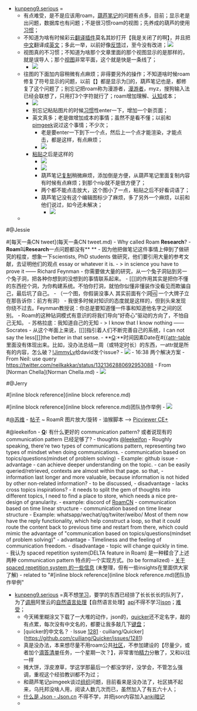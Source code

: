 - [kunpeng9.serious](kunpeng9.serious.md) =
    - 有点难受，是不是应该用roam，[葫芦笔记](葫芦笔记.md)的问题有点多，目前；显示老是出问题，数据库也有问题；不是很习惯roam的视图；先养成的葫芦的使用[习惯](习惯.md)；
    - 不知道为啥有时候彩云[翻译](翻译.md)[插件](插件.md)莫名其妙打开【我是关闭了的啊】，并且把[中文](中文.md)翻译成[英文](英文.md)；多此一举，以前好像[反馈](反馈.md)过，至今没有改进；![](../images/UGOzexK7aV.png?)
    - 视图真的不习惯；不知道为啥那个文章里面的那个视图显示的是那样的，就是误导人；那个[视图](视图.md)非常平面，这个就是快是一条线了；
        - ![](../images/Nzg8NpkYSt.png?)
    - 往图的下面加内容稍微有点麻烦；非得要另外的操作；不知道啥时候roam修复了符号显示的问题，以前【】都是显示为[]的，葫芦笔记也是，都修复了这个问题了；别忘记把roam称为漫游者，[漫游者](漫游者.md)，myz，搜狗输入法已经会联想了，只用打3个字符就行了；roam增加理解、[认知](认知.md)成本；
        - ![](../images/PYYw_uKVR0.png?)
        - 别忘记粘贴图片的时候[习惯](习惯.md)性enter一下，增加一个新页面；
        - 英文真多；老是做增加成本的事情；虽然不是看不懂；以前和[pimgeek](pimgeek.md)说过这个事情；不少次；
            - 老是要enter一下到下一个点，然后上一个点才能渲染，才能点击，都是这样，有点麻烦；
            - ![](../images/VyYd6NWrBj.png?)
        - [粘贴](粘贴.md)之后是这样的
            - ![](../images/Ts0i_7-I5W.png?)
            - ![](../images/vzRQIHkDeF.png?)
            - 葫芦笔记[复制](复制.md)稍微麻烦，添加倒是方便，从葫芦笔记里面复制内容有时候有点麻烦；到那个nlp就不是很方便了；
            - 两个都不能点击放大，这个图小了一点，粘贴之后不好看词语了；
            - 葫芦笔记没有这个编辑图标少了麻烦，多了另外一个麻烦，以前和他们说过，如今还未解决；
                - ![](../images/ro-tieVLRg.png?)
    - 

#@Jessie
    
#[每天一条CN tweet](每天一条CN tweet.md)
        - Why called Roam **Research**?
            - **Roam**叫**Research**一点问题都没有** **
            - 因为他把做笔记这件事情上伸到了做研究的程度，想象一下scientists, PhD students 做研究，他们要引用大量的参考文献，去证明他们的观点 essay or whatever it is. 
            - > in science you have to prove it —— Richard Feynman
            - 你需要做大量的研究，从一个兔子洞钻到另一个兔子洞，把各种你想到的没想到的事情联系起来。
            - [[]]的作用其实是把你不懂的东西挖个洞，为你构建系统。不怕你打洞，就怕你似懂非懂装作没看见而欺骗自己，最后坑了自己。
                - （一个图，你假装没事人 其实前面有个洞🆚 一个大牌子立在那告诉你：前方有洞）
            - 我很多时候对知识的态度就是这样的，但到头来发现你绕不过去。Feynman教授说：你总是要知道懂一件事和知道他名字之间的区别。
            - Roam的这种钻洞模式有意识的将我们导向“好奇心”驱动的方向了，不怕自己无知。
            - 苏格拉底：我知道自己的无知
            - > I know that I know nothing ——Socrates
            - 从这个岑面上来说，[[]]指引着人们不断完善自己的系统，I can not say the less[[]]the better in that sense.
    - **[Q](Q.md):**时间因素Date在#[{{attr-table]({{attr-table.md)里面没有体现出来。比如，没办法总结一周（或特定时长）的东西，一attr就是所有的内容，怎么破？[!JimmyLv](!JimmyLv.md)给david发个issue?
        - ![](../images/zxdUMU7VpY.png?)
        - 16:38 两个解决方案
            - From Neil: use query https://twitter.com/neilkakkar/status/1321362880692953088
            - From [Norman Chella](Norman Chella.md) 
            - ![](../images/i6pQtmW8WG.png?)

#@Jerry
    
#[inline block reference](inline block reference.md)
    
#[inline block reference](inline block reference.md)团队协作举例
        - ![](../images/ptX4vgftlT.png?)

#[@苏维](@苏维.md)
    - [帖子](帖子.md) ~ RoamR 图片放大/旋转
        - 油猴脚本 --> [Picviewer CE+](https://greasyfork.org/zh-CN/scripts/24204-picviewer-ce)

#@leekeifon
    - **[Q](Q.md):** 有什么更好的 communication pattern? 或者说现有的communication pattern 已经足够了?
        - thoughts [@leekeifon](@leekeifon.md)
            - Roughly speaking, there're two types of communications pattern, representing two types of mindset when doing communications. 
                - communication based on topics/questions(mindset of problem solving)
                    - Example: github issue
                    - advantage
                        - can achieve deeper understanding on the topic.
                        - can be easily queried/retrieved, contexts are almost within that page. so that,
                            - information last longer and more valuable, because information is not hided by other non-related information?
                            - to be discussed, 
                    - disadvantage
                        - lacks cross topics inspirations?
                        - it needs to split the gem of thoughts into different topics, I need to find a place to store, which needs a nice pre-design of granularity. 
                            - example: discord of [RoamCN](RoamCN.md)
                - communication based on time linear structure
                - communication based on time linear structure
                    - Example: whatsapp/wechat/qq/twiiter/weibo/
                        Most of them now have the reply functionality, which help construct a loop, so that it could route the content back to previous time and restart from there, which could mimic the advantage of "communication based on topics/questions(mindset of problem solving)"
                    - advantage
                        - Timeliness and the feeling of communication freedom.
                    - disadvantage
                        - topic will change quickly in time.
            - 我认为 spaced repetition system(DELTA feature in Roam) 是一种糅合了上述两种 communication pattern 特点的一个实现方式。(to be formalized)
                - [关于 spaced repetition system 的一些信息](https://roamresearch.com/#/app/dw-csapp-faq/page/lfzSPNXZD) (未整理，但有一些insights在里面供大家了解)
            - related to "#[inline block reference](inline block reference.md)团队协作举例"
- [kunpeng9.serious](kunpeng9.serious.md) =真不想[学习](学习.md)，要学的东西已经排了长长长长的队列了，为了[调用](调用.md)阿里云的[自然语言处理](自然语言处理.md)【自然语言处理】[api](api.md)不得不学习[json](json.md)；[难受](难受.md)；
    - 今天稀里糊涂又下载了一大堆的动作，json的，[quicker](quicker.md)还不定名字，敲的有点累，每次没有中文名的，都要让我多敲几下[键盘](键盘.md)；
    - [quicker的中文名？ · Issue [1281](1281.md) · cuiliang/Quicker](https://github.com/cuiliang/Quicker/issues/1281)
    - 真是没办法，本来想尽量不用roam公共[社区](社区.md)，不参加建设的【尽量少，或者加个[滴答清单](滴答清单.md)任务，一个星期一次？】，非常害怕[精力](精力.md)分散了，又和以往一样
    - 摊大饼，浮皮潦草，学这学那最后一个都没学好，没学会，不管怎么强调，重视这个经验教训都不为过；
    - 和葫芦笔记pimgeek谈过[组织](组织.md)问题，目前看来是没办法了，社区搞不起来，乌托邦没啥人用，阅读人数几次而已，虽然加入了有五六十人；
    - [什么是 Json - Json.cn](https://www.json.cn/wiki.html) 不得不学，并把json内容加入[anki](anki.md)[暗记](暗记.md)
    - 
